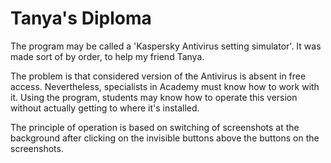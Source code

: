 # Tanya's Diploma
The program may be called a 'Kaspersky Antivirus setting simulator'. It was made sort of by order, to help my friend Tanya.

The problem is that considered version of the Antivirus is absent in free access. Nevertheless, specialists in Academy must know how to work with it. Using the program, students may know how to operate this version without actually getting to where it's installed.

The principle of operation is based on switching of screenshots at the background after clicking on the invisible buttons above the buttons on the screenshots.
